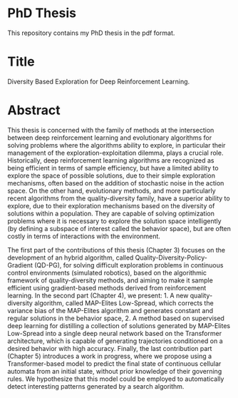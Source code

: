 # PhD Thesis

This repository contains my PhD thesis in the pdf format.

# Title
Diversity Based Exploration for Deep Reinforcement Learning.

# Abstract

This thesis is concerned with the family of methods at the intersection between deep reinforcement learning and evolutionary algorithms for solving problems where the algorithms ability to explore, in particular their management of the exploration-exploitation dilemma, plays a crucial role. Historically, deep reinforcement learning algorithms are recognized as being efficient in terms of sample efficiency, but have a limited ability to explore the space of possible solutions, due to their simple exploration mechanisms, often based on the addition of stochastic noise in the action space. On the other hand, evolutionary methods, and more particularly recent algorithms from the quality-diversity family, have a superior ability to explore, due to their exploration mechanisms based on the diversity of solutions within a population. They are capable of solving optimization problems where it is necessary to explore the solution space intelligently (by defining a subspace of interest called the behavior space), but are often costly in terms of interactions with the environment.

The first part of the contributions of this thesis (Chapter 3) focuses on the development of an hybrid algorithm, called Quality-Diversity-Policy-Gradient (QD-PG), for solving difficult exploration problems in continuous control environments (simulated robotics), based on the algorithmic framework of quality-diversity methods, and aiming to make it sample efficient using gradient-based methods derived from reinforcement learning. In the second part (Chapter 4), we present: 1. A new quality-diversity algorithm, called MAP-Elites Low-Spread, which corrects the variance bias of the MAP-Elites algorithm and generates constant and regular solutions in the behavior space, 2. A method based on supervised deep learning for distilling a collection of solutions generated by MAP-Elites Low-Spread into a single deep neural network based on the Transformer architecture, which is capable of generating trajectories conditioned on a desired behavior with high accuracy. Finally, the last contribution part (Chapter 5) introduces a work in progress, where we propose using a Transformer-based model to predict the final state of continuous cellular automata from an initial state, without prior knowledge of their governing rules. We hypothesize that this model could be employed to automatically detect interesting patterns generated by a search algorithm.
